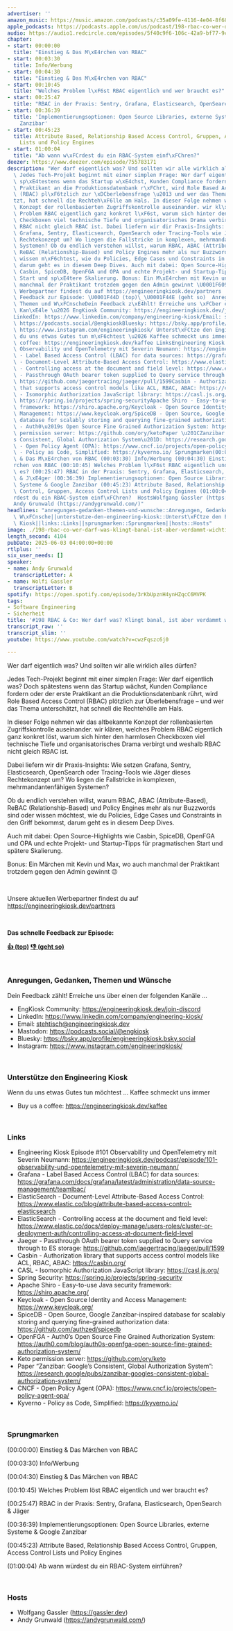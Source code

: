 ```yaml
---
advertiser: ''
amazon_music: https://music.amazon.com/podcasts/c35a09fe-4116-4e04-8f68-77d61b112e46/episodes/44ee6b80-f746-423a-ab33-8c1d9fdbe1ce/engineering-kiosk-198-rbac-co-wer-darf-was-klingt-banal-ist-aber-verdammt-wichtig
apple_podcasts: https://podcasts.apple.com/us/podcast/198-rbac-co-wer-darf-was-klingt-banal-ist-aber-verdammt/id1603082924?i=1000710960449&uo=4
audio: https://audio1.redcircle.com/episodes/5f40c9f6-106c-42a9-bf77-9c733f89178c/stream.mp3
chapter:
- start: 00:00:00
  title: "Einstieg & Das M\xE4rchen von RBAC"
- start: 00:03:30
  title: Info/Werbung
- start: 00:04:30
  title: "Einstieg & Das M\xE4rchen von RBAC"
- start: 00:10:45
  title: "Welches Problem l\xF6st RBAC eigentlich und wer braucht es?"
- start: 00:25:47
  title: "RBAC in der Praxis: Sentry, Grafana, Elasticsearch, OpenSearch & J\xE4ger"
- start: 00:36:39
  title: 'Implementierungsoptionen: Open Source Libraries, externe Systeme & Google
    Zanzibar'
- start: 00:45:23
  title: Attribute Based, Relationship Based Access Control, Gruppen, Access Control
    Lists und Policy Engines
- start: 01:00:04
  title: "Ab wann w\xFCrdest du ein RBAC-System einf\xFChren?"
deezer: https://www.deezer.com/episode/755783171
description: "Wer darf eigentlich was? Und sollten wir alle wirklich alles d\xFCrfen?\
  \ Jedes Tech-Projekt beginnt mit einer simplen Frage: Wer darf eigentlich was? Doch\
  \ sp\xE4testens wenn das Startup w\xE4chst, Kunden Compliance fordern oder der erste\
  \ Praktikant an die Produktionsdatenbank r\xFChrt, wird Role Based Access Control\
  \ (RBAC) pl\xF6tzlich zur \xDCberlebensfrage \u2013 und wer das Thema untersch\xE4\
  tzt, hat schnell die Rechteh\xF6lle am Hals. In dieser Folge nehmen wir das altbekannte\
  \ Konzept der rollenbasierten Zugriffskontrolle auseinander. wir kl\xE4ren, welches\
  \ Problem RBAC eigentlich ganz konkret l\xF6st, warum sich hinter den harmlosen\
  \ Checkboxen viel technische Tiefe und organisatorisches Drama verbirgt und weshalb\
  \ RBAC nicht gleich RBAC ist. Dabei liefern wir dir Praxis-Insights: Wie setzen\
  \ Grafana, Sentry, Elasticsearch, OpenSearch oder Tracing-Tools wie J\xE4ger dieses\
  \ Rechtekonzept um? Wo liegen die Fallstricke in komplexen, mehrmandantenf\xE4higen\
  \ Systemen? Ob du endlich verstehen willst, warum RBAC, ABAC (Attribute-Based),\
  \ ReBAC (Relationship-Based) und Policy Engines mehr als nur Buzzwords sind oder\
  \ wissen m\xF6chtest, wie du Policies, Edge Cases und Constraints in den Griff bekommst,\
  \ darum geht es in diesem Deep Dives. Auch mit dabei: Open Source-Highlights wie\
  \ Casbin, SpiceDB, OpenFGA und OPA und echte Projekt- und Startup-Tipps f\xFCr pragmatischen\
  \ Start und sp\xE4tere Skalierung. Bonus: Ein M\xE4rchen mit Kevin und Max, wo auch\
  \ manchmal der Praktikant trotzdem gegen den Admin gewinnt \U0001F609  Unsere aktuellen\
  \ Werbepartner findest du auf https://engineeringkiosk.dev/partners  Das schnelle\
  \ Feedback zur Episode: \U0001F44D (top)\_\U0001F44E (geht so)  Anregungen, Gedanken,\
  \ Themen und W\xFCnscheDein Feedback z\xE4hlt! Erreiche uns \xFCber einen der folgenden\
  \ Kan\xE4le \u2026 EngKiosk Community: https://engineeringkiosk.dev/join-discord\_\
  LinkedIn: https://www.linkedin.com/company/engineering-kiosk/Email: stehtisch@engineeringkiosk.devMastodon:\
  \ https://podcasts.social/@engkioskBluesky: https://bsky.app/profile/engineeringkiosk.bsky.socialInstagram:\
  \ https://www.instagram.com/engineeringkiosk/ Unterst\xFCtze den Engineering KioskWenn\
  \ du uns etwas Gutes tun m\xF6chtest \u2026 Kaffee schmeckt uns immer\_ Buy us a\
  \ coffee: https://engineeringkiosk.dev/kaffee LinksEngineering Kiosk Episode #101\
  \ Observability und OpenTelemetry mit Severin Neumann: https://engineeringkiosk.dev/podcast/episode/101-observability-und-opentelemetry-mit-severin-neumann/Grafana\
  \ - Label Based Access Control (LBAC) for data sources: https://grafana.com/docs/grafana/latest/administration/data-source-management/teamlbac/ElasticSearch\
  \ - Document-Level Attribute-Based Access Control: https://www.elastic.co/blog/attribute-based-access-control-elasticsearchElasticSearch\
  \ - Controlling access at the document and field level: https://www.elastic.co/docs/deploy-manage/users-roles/cluster-or-deployment-auth/controlling-access-at-document-field-levelJaeger\
  \ - Passthrough OAuth bearer token supplied to Query service through to ES storage:\
  \ https://github.com/jaegertracing/jaeger/pull/1599Casbin - Authorization library\
  \ that supports access control models like ACL, RBAC, ABAC: https://casbin.org/CASL\
  \ - Isomorphic Authorization JavaScript library: https://casl.js.org/Spring Security:\
  \ https://spring.io/projects/spring-securityApache Shiro - Easy-to-use Java security\
  \ framework: https://shiro.apache.org/Keycloak - Open Source Identity and Access\
  \ Management: https://www.keycloak.org/SpiceDB - Open Source, Google Zanzibar-inspired\
  \ database for scalably storing and querying fine-grained authorization data: https://github.com/authzed/spicedbOpenFGA\
  \ - Auth0\u2019s Open Source Fine Grained Authorization System: https://auth0.com/blog/auth0s-openfga-open-source-fine-grained-authorization-system/Keto\
  \ permission server: https://github.com/ory/ketoPaper \u201CZanzibar: Google\u2019\
  s Consistent, Global Authorization System\u201D: https://research.google/pubs/zanzibar-googles-consistent-global-authorization-system/CNCF\
  \ - Open Policy Agent (OPA): https://www.cncf.io/projects/open-policy-agent-opa/Kyverno\
  \ - Policy as Code, Simplified: https://kyverno.io/ Sprungmarken(00:00:00) Einstieg\
  \ & Das M\xE4rchen von RBAC (00:03:30) Info/Werbung (00:04:30) Einstieg & Das M\xE4\
  rchen von RBAC (00:10:45) Welches Problem l\xF6st RBAC eigentlich und wer braucht\
  \ es? (00:25:47) RBAC in der Praxis: Sentry, Grafana, Elasticsearch, OpenSearch\
  \ & J\xE4ger (00:36:39) Implementierungsoptionen: Open Source Libraries, externe\
  \ Systeme & Google Zanzibar (00:45:23) Attribute Based, Relationship Based Access\
  \ Control, Gruppen, Access Control Lists und Policy Engines (01:00:04) Ab wann w\xFC\
  rdest du ein RBAC-System einf\xFChren?  HostsWolfgang Gassler (https://gassler.dev)\_\
  Andy Grunwald (https://andygrunwald.com/)"
headlines: "anregungen-gedanken-themen-und-wunsche::Anregungen, Gedanken, Themen und\
  \ W\xFCnsche||unterstutze-den-engineering-kiosk::Unterst\xFCtze den Engineering\
  \ Kiosk||links::Links||sprungmarken::Sprungmarken||hosts::Hosts"
image: ./198-rbac-co-wer-darf-was-klingt-banal-ist-aber-verdammt-wichtig.jpg
length_second: 4104
pubDate: 2025-06-03 04:00:00+00:00
rtlplus: ''
six_user_needs: []
speaker:
- name: Andy Grunwald
  transcriptLetter: A
- name: Wolfi Gassler
  transcriptLetter: B
spotify: https://open.spotify.com/episode/3rKbUpznH4ynHZqcC6MVPK
tags:
- Software Engineering
- Sicherheit
title: '#198 RBAC & Co: Wer darf was? Klingt banal, ist aber verdammt wichtig!'
transcript_raw: ''
transcript_slim: ''
youtube: https://www.youtube.com/watch?v=cwzFqszc6j0

---
```

<p>Wer darf eigentlich was? Und sollten wir alle wirklich alles dürfen?</p><p>Jedes Tech-Projekt beginnt mit einer simplen Frage: Wer darf eigentlich was? Doch spätestens wenn das Startup wächst, Kunden Compliance fordern oder der erste Praktikant an die Produktionsdatenbank rührt, wird Role Based Access Control (RBAC) plötzlich zur Überlebensfrage – und wer das Thema unterschätzt, hat schnell die Rechtehölle am Hals.</p><p>In dieser Folge nehmen wir das altbekannte Konzept der rollenbasierten Zugriffskontrolle auseinander. wir klären, welches Problem RBAC eigentlich ganz konkret löst, warum sich hinter den harmlosen Checkboxen viel technische Tiefe und organisatorisches Drama verbirgt und weshalb RBAC nicht gleich RBAC ist.</p><p>Dabei liefern wir dir Praxis-Insights: Wie setzen Grafana, Sentry, Elasticsearch, OpenSearch oder Tracing-Tools wie Jäger dieses Rechtekonzept um? Wo liegen die Fallstricke in komplexen, mehrmandantenfähigen Systemen?</p><p>Ob du endlich verstehen willst, warum RBAC, ABAC (Attribute-Based), ReBAC (Relationship-Based) und Policy Engines mehr als nur Buzzwords sind oder wissen möchtest, wie du Policies, Edge Cases und Constraints in den Griff bekommst, darum geht es in diesem Deep Dives.</p><p>Auch mit dabei: Open Source-Highlights wie Casbin, SpiceDB, OpenFGA und OPA und echte Projekt- und Startup-Tipps für pragmatischen Start und spätere Skalierung.</p><p>Bonus: Ein Märchen mit Kevin und Max, wo auch manchmal der Praktikant trotzdem gegen den Admin gewinnt 😉</p><p><br></p><p>Unsere aktuellen Werbepartner findest du auf <a href="https://engineeringkiosk.dev/partners">https://engineeringkiosk.dev/partners</a></p><p><br></p><p><strong>Das schnelle Feedback zur Episode:</strong></p><p><a href="https://api.openpodcast.dev/feedback/198/upvote" rel="nofollow"><strong>👍 (top)</strong></a><strong> </strong><a href="https://api.openpodcast.dev/feedback/198/downvote" rel="nofollow"><strong>👎 (geht so)</strong></a></p><p><br></p><h3 id="anregungen-gedanken-themen-und-wunsche">Anregungen, Gedanken, Themen und Wünsche</h3><p>Dein Feedback zählt! Erreiche uns über einen der folgenden Kanäle …</p><ul><li>EngKiosk Community: <a href="https://engineeringkiosk.dev/join-discord">https://engineeringkiosk.dev/join-discord</a> </li><li>LinkedIn: <a href="https://www.linkedin.com/company/engineering-kiosk/" rel="nofollow">https://www.linkedin.com/company/engineering-kiosk/</a></li><li>Email: <a href="mailto:stehtisch@engineeringkiosk.dev" rel="nofollow">stehtisch@engineeringkiosk.dev</a></li><li>Mastodon: <a href="https://podcasts.social/@engkiosk" rel="nofollow">https://podcasts.social/@engkiosk</a></li><li>Bluesky: <a href="https://bsky.app/profile/engineeringkiosk.bsky.social" rel="nofollow">https://bsky.app/profile/engineeringkiosk.bsky.social</a></li><li>Instagram: <a href="https://www.instagram.com/engineeringkiosk/" rel="nofollow">https://www.instagram.com/engineeringkiosk/</a></li></ul><p><br></p><h3 id="unterstutze-den-engineering-kiosk">Unterstütze den Engineering Kiosk</h3><p>Wenn du uns etwas Gutes tun möchtest … Kaffee schmeckt uns immer </p><ul><li>Buy us a coffee: <a href="https://engineeringkiosk.dev/kaffee">https://engineeringkiosk.dev/kaffee</a></li></ul><p><br></p><h3 id="links">Links</h3><ul><li>Engineering Kiosk Episode #101 Observability und OpenTelemetry mit Severin Neumann: <a href="https://engineeringkiosk.dev/podcast/episode/101-observability-und-opentelemetry-mit-severin-neumann/">https://engineeringkiosk.dev/podcast/episode/101-observability-und-opentelemetry-mit-severin-neumann/</a></li><li>Grafana - Label Based Access Control (LBAC) for data sources: <a href="https://grafana.com/docs/grafana/latest/administration/data-source-management/teamlbac/" rel="nofollow">https://grafana.com/docs/grafana/latest/administration/data-source-management/teamlbac/</a></li><li>ElasticSearch - Document-Level Attribute-Based Access Control: <a href="https://www.elastic.co/blog/attribute-based-access-control-elasticsearch" rel="nofollow">https://www.elastic.co/blog/attribute-based-access-control-elasticsearch</a></li><li>ElasticSearch - Controlling access at the document and field level: <a href="https://www.elastic.co/docs/deploy-manage/users-roles/cluster-or-deployment-auth/controlling-access-at-document-field-level" rel="nofollow">https://www.elastic.co/docs/deploy-manage/users-roles/cluster-or-deployment-auth/controlling-access-at-document-field-level</a></li><li>Jaeger - Passthrough OAuth bearer token supplied to Query service through to ES storage: <a href="https://github.com/jaegertracing/jaeger/pull/1599" rel="nofollow">https://github.com/jaegertracing/jaeger/pull/1599</a></li><li>Casbin - Authorization library that supports access control models like ACL, RBAC, ABAC: <a href="https://casbin.org/" rel="nofollow">https://casbin.org/</a></li><li>CASL - Isomorphic Authorization JavaScript library: <a href="https://casl.js.org/v6/en/" rel="nofollow">https://casl.js.org/</a></li><li>Spring Security: <a href="https://spring.io/projects/spring-security" rel="nofollow">https://spring.io/projects/spring-security</a></li><li>Apache Shiro - Easy-to-use Java security framework: <a href="https://shiro.apache.org/" rel="nofollow">https://shiro.apache.org/</a></li><li>Keycloak - Open Source Identity and Access Management: <a href="https://www.keycloak.org/" rel="nofollow">https://www.keycloak.org/</a></li><li>SpiceDB - Open Source, Google Zanzibar-inspired database for scalably storing and querying fine-grained authorization data: <a href="https://github.com/authzed/spicedb" rel="nofollow">https://github.com/authzed/spicedb</a></li><li>OpenFGA - Auth0’s Open Source Fine Grained Authorization System: <a href="https://auth0.com/blog/auth0s-openfga-open-source-fine-grained-authorization-system/" rel="nofollow">https://auth0.com/blog/auth0s-openfga-open-source-fine-grained-authorization-system/</a></li><li>Keto permission server: <a href="https://github.com/ory/keto" rel="nofollow">https://github.com/ory/keto</a></li><li>Paper “Zanzibar: Google’s Consistent, Global Authorization System”: <a href="https://research.google/pubs/zanzibar-googles-consistent-global-authorization-system/" rel="nofollow">https://research.google/pubs/zanzibar-googles-consistent-global-authorization-system/</a></li><li>CNCF - Open Policy Agent (OPA): <a href="https://www.cncf.io/projects/open-policy-agent-opa/" rel="nofollow">https://www.cncf.io/projects/open-policy-agent-opa/</a></li><li>Kyverno - Policy as Code, Simplified: <a href="https://kyverno.io/" rel="nofollow">https://kyverno.io/</a></li></ul><p><br></p><h3 id="sprungmarken">Sprungmarken</h3><p>(00:00:00) Einstieg &amp; Das Märchen von RBAC</p><p>(00:03:30) Info/Werbung</p><p>(00:04:30) Einstieg &amp; Das Märchen von RBAC</p><p>(00:10:45) Welches Problem löst RBAC eigentlich und wer braucht es?</p><p>(00:25:47) RBAC in der Praxis: Sentry, Grafana, Elasticsearch, OpenSearch &amp; Jäger</p><p>(00:36:39) Implementierungsoptionen: Open Source Libraries, externe Systeme &amp; Google Zanzibar</p><p>(00:45:23) Attribute Based, Relationship Based Access Control, Gruppen, Access Control Lists und Policy Engines</p><p>(01:00:04) Ab wann würdest du ein RBAC-System einführen?</p><p><br></p><h3 id="hosts">Hosts</h3><ul><li>Wolfgang Gassler (<a href="https://gassler.dev" rel="nofollow">https://gassler.dev</a>) </li><li>Andy Grunwald (<a href="https://andygrunwald.com/" rel="nofollow">https://andygrunwald.com/</a>)</li></ul>
